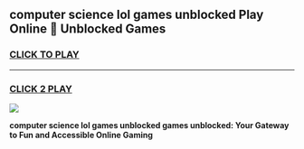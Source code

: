 
## computer science lol games unblocked Play Online 👋 Unblocked Games
<h3>
<a href="https://premium.freeplayer.one?title=computer_science_lol_games_unblocked&ref=19F">CLICK TO PLAY</a></h3>
<hr>

<h3>
<a href="https://premium.freeplayer.one?title=computer_science_lol_games_unblocked&ref=19F">CLICK 2 PLAY</a>
  
</h3>

<a href="https://premium.freeplayer.one?title=computer_science_lol_games_unblocked&ref=19F"><img src="https://clearcache.store/games.png"></a>


**computer science lol games unblocked games unblocked: Your Gateway to Fun and Accessible Online Gaming**
